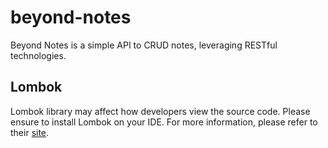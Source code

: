 # beyond-notes
Beyond Notes is a simple API to CRUD notes, leveraging RESTful technologies.

## Lombok
Lombok library may affect how developers view the source code. Please ensure to install Lombok on your IDE. For more information, please refer to their [site](https://projectlombok.org/).
